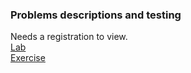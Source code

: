 ### Problems descriptions and testing  

Needs a registration to view.  
[Lab](https://judge.softuni.org/Contests/2760/DOM-Introduction-Lab)  
[Exercise](https://judge.softuni.org/Contests/2761)
